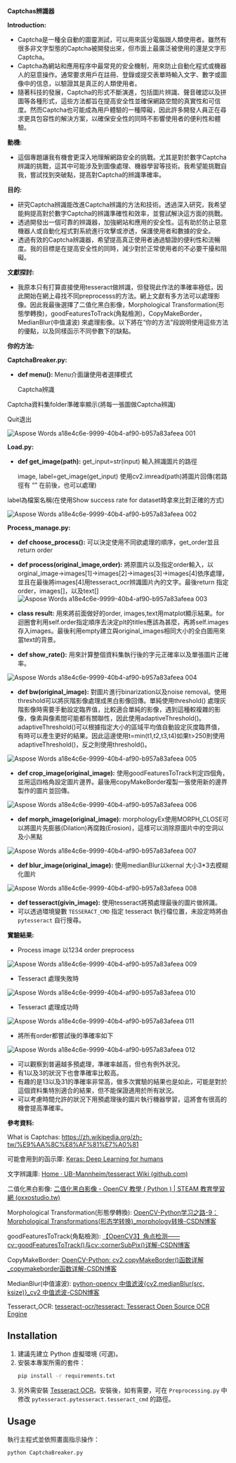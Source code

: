 **Captchas辨識器**

**Introduction:**

- Captcha是一種全自動的圖靈測試，可以用來區分電腦跟人類使用者。雖然有很多非文字型態的Captcha被開發出來，但市面上最廣泛被使用的還是文字形Captcha。
- Captcha為網站和應用程序中最常見的安全機制，用來防止自動化程式或機器人的惡意操作。通常要求用戶在註冊、登錄或提交表單時輸入文字、數字或圖像中的信息，以驗證其是真正的人類使用者。
- 隨著科技的發展，Captcha的形式不斷演進，包括圖片辨識、聲音確認以及拼圖等各種形式，這些方法都旨在提高安全性並確保網路空間的真實性和可信度。然而Captcha也可能成為用戶體驗的一種障礙，因此許多開發人員正在尋求更具包容性的解決方案，以確保安全性的同時不影響使用者的便利性和體驗。

**動機:**

- 這個專題讓我有機會更深入地理解網路安全的挑戰。尤其是對於數字Captcha辨識的挑戰，這其中可能涉及到圖像處理、機器學習等技術。我希望能挑戰自我，嘗試找到突破點，提高對Captcha的辨識準確率。

**目的:**

- 研究Captcha辨識能改進Captcha辨識的方法和技術。透過深入研究，我希望能夠提高對於數字Captcha的辨識準確性和效率，並嘗試解決這方面的挑戰。
- 透過開發出一個可靠的辨識器，加強網站和應用的安全性。這有助於防止惡意機器人或自動化程式對系統進行攻擊或滲透，保護使用者和數據的安全。
- 透過有效的Captcha辨識器，希望提高真正使用者通過驗證的便利性和流暢度。我的目標是在提高安全性的同時，減少對於正常使用者的不必要干擾和阻礙。

**文獻探討:**

- 我原本只有打算直接使用tesseract做辨識，但發現此作法的準確率極低，因此開始在網上尋找不同preprocesss的方法。網上文獻有多方法可以處理影像。因此我最後選擇了二值化黑白影像，Morphological Transformation(形態學轉換)，goodFeaturesToTrack(角點檢測)，CopyMakeBorder，MedianBlur(中值濾波) 來處理影像。以下將在“你的方法”段說明使用這些方法的優點，以及同樣函示不同參數下的缺點。

**你的方法:**

**CaptchaBreaker.py:**

- **def menu():** Menu介面讓使用者選擇模式

  Captcha辨識

Captcha資料集folder準確率顯示(將每一張圖做Captcha辨識)

Quit退出

![Aspose Words a18e4c6e-9999-40b4-af90-b957a83afeea 001](https://github.com/lukeyu1025/CaptchaReader/assets/74660025/1ed8e644-86ca-4b1e-885a-39cd4f6fca0a)


**Load.py:**

- **def get_image(path):** get\_input=str(input) 輸入辨識圖片的路徑

  image, label=get\_image(get\_input) 使用cv2.imread(path)將圖片回傳(若路徑有 “” 在前後，也可以處理)

label為檔案名稱(在使用Show success rate for dataset時拿來比對正確的方式)

![Aspose Words a18e4c6e-9999-40b4-af90-b957a83afeea 002](https://github.com/lukeyu1025/CaptchaReader/assets/74660025/d8511582-5c29-4ac9-9ba0-110f9b9a4711)

**Process\_manage.py:**

- **def choose\_process():** 可以決定使用不同欲處理的順序，get\_order並且 return order



- **def process(original\_image,order):** 將原圖片以及指定order輸入，以orginal\_image->images[1]->images[2]->images[3]->images[4]依序處理，並且在最後將images[4]用tesseract\_ocr辨識圖片內的文字。最後return 指定order，images[]，以及text[]
![Aspose Words a18e4c6e-9999-40b4-af90-b957a83afeea 003](https://github.com/lukeyu1025/CaptchaReader/assets/74660025/ac857418-a30f-4f1f-b507-403f4bd8be65)
- **class result:** 用來將前面做好的order, images,text用matplot顯示結果。for迴圈會利用self.order指定順序去決定plt的titles應該為甚麼，再將self.images存入images。最後利用empty建立與original\_images相同大小的全白圖用來當text的背景。
- **def show\_rate():** 用來計算整個資料集執行後的字元正確率以及單張圖片正確率。

![Aspose Words a18e4c6e-9999-40b4-af90-b957a83afeea 004](https://github.com/lukeyu1025/CaptchaReader/assets/74660025/e6b996d5-cee7-4a47-9507-70c61cc174b7)

- **def bw(original\_image):** 對圖片進行binarization以及noise removal。使用threshold可以將灰階影像處理成黑白影像回傳。單純使用threshold() 處理灰階影像時需要手動設定臨界值，比較適合單純的影像，遇到這種較複雜的影像，像素與像素間可能都有關聯性，因此使用adaptiveThreshold()。 adaptiveThreshold()可以根據指定大小的區域平均值自動設定灰度臨界值，有時可以產生更好的結果。因此這邊使用t=min(t1,t2,t3,t4)如果t>250則使用adaptiveThreshold()，反之則使用threshold()。

![Aspose Words a18e4c6e-9999-40b4-af90-b957a83afeea 005](https://github.com/lukeyu1025/CaptchaReader/assets/74660025/ed6531c8-ad9c-4f45-952a-453eb99335d4)

- **def crop\_image(original\_image):** 使用goodFeaturesToTrack判定四個角，並用這四格角設定圖片邊界。最後用copyMakeBorder複製一張使用新的邊界製作的圖片並回傳。

![Aspose Words a18e4c6e-9999-40b4-af90-b957a83afeea 006](https://github.com/lukeyu1025/CaptchaReader/assets/74660025/380df829-9371-4ac5-a672-13f35d3a096b)

- **def morph\_image(original\_image):** morphologyEx使用MORPH\_CLOSE可以將圖片先膨脹(Dilation)再腐蝕(Erosion)，這樣可以消除原圖片中的空洞以及小黑點

![Aspose Words a18e4c6e-9999-40b4-af90-b957a83afeea 007](https://github.com/lukeyu1025/CaptchaReader/assets/74660025/1ee6e7eb-f065-43dd-baa5-0d9d077c4373)

- **def blur\_image(original\_image):** 使用medianBlur以kernal 大小3\*3去模糊化圖片

![Aspose Words a18e4c6e-9999-40b4-af90-b957a83afeea 008](https://github.com/lukeyu1025/CaptchaReader/assets/74660025/0cbf13b9-442d-4de0-8122-fc8cb77b4ee1)

- **def tesseract(givin\_image):** 使用tesseract將預處理最後的圖片做辨識。
- 可以透過環境變數 `TESSERACT_CMD` 指定 tesseract 執行檔位置，未設定時將由 `pytesseract` 自行搜尋。

**實驗結果:**

- Process image 以1234 order preprocess

![Aspose Words a18e4c6e-9999-40b4-af90-b957a83afeea 009](https://github.com/lukeyu1025/CaptchaReader/assets/74660025/44e54142-1f67-416c-adfd-3c59d57c153d)

- Tesseract 處理失敗時

![Aspose Words a18e4c6e-9999-40b4-af90-b957a83afeea 010](https://github.com/lukeyu1025/CaptchaReader/assets/74660025/877af4ba-68ca-42f5-9b94-94a76810ec05)

- Tesseract 處理成功時

![Aspose Words a18e4c6e-9999-40b4-af90-b957a83afeea 011](https://github.com/lukeyu1025/CaptchaReader/assets/74660025/9616f533-fae7-4279-9ed7-7615839cfb53)

- 將所有order都嘗試後的準確率如下

![Aspose Words a18e4c6e-9999-40b4-af90-b957a83afeea 012](https://github.com/lukeyu1025/CaptchaReader/assets/74660025/080f3b41-bf3b-4372-9e3a-bdd5d5bfc5c4)

- 可以觀察到普遍越多預處理，準確率越高，但也有例外狀況。
- 有1以及3的狀況下也會準確率比較高。
- 有趣的是13以及31的準確率非常高，做多次實驗的結果也是如此，可能是對於這個資料集特別適合的結果，但不能保證適用於所有狀況。
- 可以考慮時間允許的狀況下用預處理後的圖片執行機器學習，這將會有很高的機會提高準確率。

**參考資料:**

What is Captchas: <https://zh.wikipedia.org/zh-tw/%E9%AA%8C%E8%AF%81%E7%A0%81>

可能會用到的函示庫: [Keras: Deep Learning for humans](https://keras.io/)

文字辨識庫: [Home · UB-Mannheim/tesseract Wiki (github.com)](https://github.com/UB-Mannheim/tesseract/wiki)

二值化黑白影像: [二值化黑白影像 - OpenCV 教學 ( Python ) | STEAM 教育學習網 (oxxostudio.tw)](https://steam.oxxostudio.tw/category/python/ai/opencv-threshold.html)

Morphological Transformation(形態學轉換): [OpenCV-Python学习之路-9：Morphological Transformations(形态学转换)_morphology转换-CSDN博客](https://blog.csdn.net/qq_36560894/article/details/107667211)

goodFeaturesToTrack(角點檢測): [【OpenCV3】角点检测——cv::goodFeaturesToTrack()与cv::cornerSubPix()详解-CSDN博客](https://blog.csdn.net/guduruyu/article/details/69537083)

CopyMakeBorder: [OpenCV-Python: cv2.copyMakeBorder()函数详解_copymakeborder函数详解-CSDN博客](https://blog.csdn.net/qq_36560894/article/details/105416273)

MedianBlur(中值濾波): [python-opencv 中值滤波{cv2.medianBlur(src, ksize)}_cv2 中值滤波-CSDN博客](https://blog.csdn.net/A_Z666666/article/details/81324288)

Tesseract\_OCR: [tesseract-ocr/tesseract: Tesseract Open Source OCR Engine](https://github.com/tesseract-ocr/tesseract)

## Installation

1. 建議先建立 Python 虛擬環境 (可選)。
2. 安裝本專案所需的套件：
   ```bash
   pip install -r requirements.txt
   ```
3. 另外需安裝 [Tesseract OCR](https://github.com/tesseract-ocr/tesseract)。安裝後，如有需要，可在 `Preprocessing.py` 中修改 `pytesseract.pytesseract.tesseract_cmd` 的路徑。

## Usage

執行主程式並依照畫面指示操作：

```bash
python CaptchaBreaker.py
```













